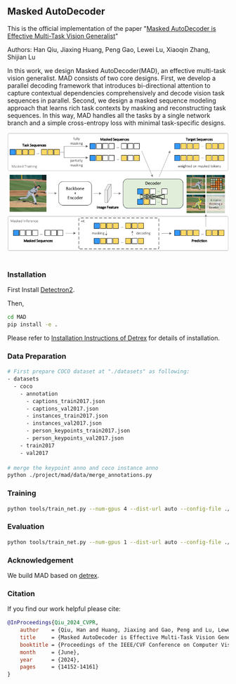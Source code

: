 ## Masked AutoDecoder
This is the official implementation of the paper "[Masked AutoDecoder is Effective Multi-Task Vision Generalist](url=https://openaccess.thecvf.com/content/CVPR2024/html/Qiu_Masked_AutoDecoder_is_Effective_Multi-Task_Vision_Generalist_CVPR_2024_paper.html)" 

Authors: Han Qiu, Jiaxing Huang, Peng Gao, Lewei Lu, Xiaoqin Zhang, Shijian Lu

In this work, we design Masked AutoDecoder(MAD), an effective multi-task vision generalist. MAD consists of two core designs. First, we develop a parallel decoding framework that introduces bi-directional attention to capture contextual dependencies comprehensively and decode vision task sequences in parallel. Second, we design a masked sequence modeling approach that learns rich task contexts by masking and reconstructing task sequences. In this way, MAD handles all the tasks by a single network branch and a simple cross-entropy loss with minimal task-specific designs.

<div align="center">
  <img src="./figs/architecture.png"/>
</div><br/>

### Installation
First Install [Detectron2](https://github.com/facebookresearch/detectron2).

Then,
```bash
cd MAD
pip install -e .
```

Please refer to [Installation Instructions of Detrex](https://detrex.readthedocs.io/en/latest/tutorials/Installation.html) for details of installation.


### Data Preparation
```bash
# First prepare COCO dataset at "./datasets" as following:
- datasets
  - coco
    - annotation
      - captions_train2017.json
      - captions_val2017.json
      - instances_train2017.json
      - instances_val2017.json
      - person_keypoints_train2017.json
      - person_keypoints_val2017.json
    - train2017
    - val2017

# merge the keypoint anno and coco instance anno 
python ./project/mad/data/merge_annotations.py
```

### Training
```bash
python tools/train_net.py --num-gpus 4 --dist-url auto --config-file ./project/mad/model/config.py
```

### Evaluation
```bash
python tools/train_net.py --num-gpus 1 --dist-url auto --config-file ./project/mad/model/config.py --eval-only 
```


### Acknowledgement
We build MAD based on [detrex](https://github.com/IDEA-Research/detrex).


### Citation
If you find our work helpful please cite:
```BibTex
@InProceedings{Qiu_2024_CVPR,
    author    = {Qiu, Han and Huang, Jiaxing and Gao, Peng and Lu, Lewei and Zhang, Xiaoqin and Lu, Shijian},
    title     = {Masked AutoDecoder is Effective Multi-Task Vision Generalist},
    booktitle = {Proceedings of the IEEE/CVF Conference on Computer Vision and Pattern Recognition (CVPR)},
    month     = {June},
    year      = {2024},
    pages     = {14152-14161}
}
```



